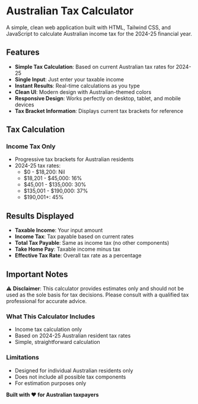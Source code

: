 # Australian Tax Calculator

A simple, clean web application built with HTML, Tailwind CSS, and JavaScript to calculate Australian income tax for the 2024-25 financial year.

## Features

- **Simple Tax Calculation**: Based on current Australian tax rates for 2024-25
- **Single Input**: Just enter your taxable income
- **Instant Results**: Real-time calculations as you type
- **Clean UI**: Modern design with Australian-themed colors
- **Responsive Design**: Works perfectly on desktop, tablet, and mobile devices
- **Tax Bracket Information**: Displays current tax brackets for reference

## Tax Calculation

### Income Tax Only
- Progressive tax brackets for Australian residents
- 2024-25 tax rates:
  - $0 - $18,200: Nil
  - $18,201 - $45,000: 16%
  - $45,001 - $135,000: 30%
  - $135,001 - $190,000: 37%
  - $190,001+: 45%

## Results Displayed
- **Taxable Income**: Your input amount
- **Income Tax**: Tax payable based on current rates
- **Total Tax Payable**: Same as income tax (no other components)
- **Take Home Pay**: Taxable income minus tax
- **Effective Tax Rate**: Overall tax rate as a percentage



## Important Notes

⚠️ **Disclaimer**: This calculator provides estimates only and should not be used as the sole basis for tax decisions. Please consult with a qualified tax professional for accurate advice.

### What This Calculator Includes
- Income tax calculation only
- Based on 2024-25 Australian resident tax rates
- Simple, straightforward calculation


### Limitations
- Designed for individual Australian residents only
- Does not include all possible tax components
- For estimation purposes only

**Built with ❤️ for Australian taxpayers** 